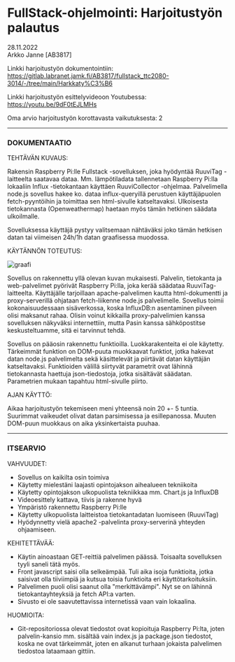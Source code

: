 # FullStack-ohjelmointi: Harjoitustyön palautus
28.11.2022  
Arkko Janne [AB3817]


Linkki harjoitustyön dokumentointiin:  
https://gitlab.labranet.jamk.fi/AB3817/fullstack_ttc2080-3014/-/tree/main/Harkkaty%C3%B6  

Linkki harjoitustyön esittelyvideoon Youtubessa:  
https://youtu.be/9dF0tEJLMHs


Oma arvio harjoitustyön korottavasta vaikutuksesta: 2

---
### DOKUMENTAATIO

TEHTÄVÄN KUVAUS:

Rakensin Raspberry Pi:lle Fullstack -sovelluksen, joka hyödyntää RuuviTag -laitteelta saatavaa dataa. Mm. lämpötiladata tallennetaan Raspberry Pi:lla lokaaliin Influx -tietokantaan käyttäen RuuviCollector -ohjelmaa. Palvelimella node.js sovellus hakee ko. dataa influx-queryillä perustuen käyttäjäpuolen fetch-pyyntöihin ja toimittaa sen html-sivulle katseltavaksi. Ulkoisesta tietokannasta (Openweathermap) haetaan myös tämän hetkinen säädata ulkoilmalle.

Sovelluksessa käyttäjä pystyy valitsemaan nähtäväksi joko tämän hetkisen datan tai viimeisen 24h/1h datan graafisessa muodossa.

KÄYTÄNNÖN TOTEUTUS:

![graafi](/Harkkaty%C3%B6/rakenne.png)

Sovellus on rakennettu yllä olevan kuvan mukaisesti. Palvelin, tietokanta ja web-palvelimet pyörivät Raspberry Pi:lla, joka kerää säädataa RuuviTag-laitteelta. Käyttäjälle tarjoillaan apache-palvelimen kautta html-dokumentti ja proxy-serverillä ohjataan fetch-liikenne node.js palvelimelle. Sovellus toimii kokonaisuudessaan sisäverkossa, koska InfluxDB:n asentaminen pilveen olisi maksanut rahaa. Olisin voinut kikkailla proxy-palvelimien kanssa sovelluksen näkyväksi internettiin, mutta Pasin kanssa sähköpostitse keskusteltuamme, sitä ei tarvinnut tehdä.

Sovellus on pääosin rakennettu funktioilla. Luokkarakenteita ei ole käytetty. Tärkeimmät funktion on DOM-puuta muokkaavat funktiot, jotka hakevat datan node.js palvelimelta sekä käsittelevät ja piirtävät datan käyttäjän katseltavaksi. Funktioiden välillä siirtyvät parametrit ovat lähinnä tietokannasta haettuja json-tiedostoja, jotka sisältävät säädatan. Parametrien mukaan tapahtuu html-sivulle piirto.

AJAN KÄYTTÖ:

Aikaa harjoitustyön tekemiseen meni yhteensä noin 20 +- 5 tuntia. Suurimmat vaikeudet olivat datan parsimisessa ja esillepanossa. Muuten DOM-puun muokkaus on aika yksinkertaista puuhaa. 

---
### ITSEARVIO 

VAHVUUDET:

+ Sovellus on kaikilta osin toimiva
+ Käytetty mielestäni laajasti opintojakson aihealueen tekniikoita
+ Käytetty opintojakson ulkopuolista tekniikkaa mm. Chart.js ja InfluxDB
+ Videoesittely kattava, tiivis ja rakenne hyvä
+ Ympäristö rakennettu Raspberry Pi:lle
+ Käytetty ulkopuolista laitteistoa tietokantadatan luomiseen (RuuviTag)
+ Hyödynnetty vielä apache2 -palvelinta proxy-serverinä yhteyden ohjaamiseen.

KEHITETTÄVÄÄ:

+ Käytin ainoastaan GET-reittiä palvelimen päässä. Toisaalta sovelluksen tyyli saneli tätä myös.
+ Front javascript saisi olla selkeämpää. Tuli aika isoja funktioita, jotka saisivat olla tiiviimpiä ja kutsua toisia funktioita eri käyttötarkoituksiin.
+ Palvelimen puoli olisi saanut olla "merkittävämpi". Nyt se on lähinnä tietokantayhteyksiä ja fetch API:a varten.
+ Sivusto ei ole saavutettavissa internetissä vaan vain lokaalina.

HUOMIOITA:

+ Git-repositoriossa olevat tiedostot ovat kopioituja Raspberry Pi:lta, joten palvelin-kansio mm. sisältää vain index.js ja package.json tiedostot, koska ne ovat tärkeimmät, joten en alkanut turhaan jokaista palvelimen tiedostoa lataamaan gittiin.